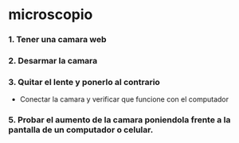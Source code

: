 # microscopio

### 1. Tener una camara web

### 2. Desarmar la camara

### 3. Quitar el lente y ponerlo al contrario
 * Conectar la camara y verificar que funcione con el computador

### 5. Probar el aumento de la camara poniendola frente a la pantalla de un computador o celular.



